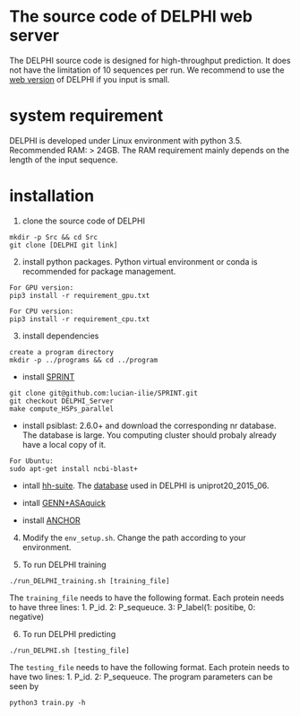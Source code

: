 # The source code of DELPHI web server
The DELPHI source code is designed for high-throughput prediction. It does not have the limitation of 10 sequences per run. We recommend to use the [web version](https://www.csd.uwo.ca/~yli922/index.php) of DELPHI if you input is small.
# system requirement
DELPHI is developed under Linux environment with python 3.5.
Recommended RAM: > 24GB. The RAM requirement mainly depends on the length of the input sequence. 

# installation
1. clone the source code of DELPHI
```
mkdir -p Src && cd Src
git clone [DELPHI git link]
```
2. install python packages. Python virtual environment or conda is recommended for package management.

``` 
For GPU version:
pip3 install -r requirement_gpu.txt
```

```
For CPU version: 
pip3 install -r requirement_cpu.txt
```

3. install dependencies

```
create a program directory
mkdir -p ../programs && cd ../program
```

 - install [SPRINT](https://github.com/lucian-ilie/SPRINT)
 ```
 git clone git@github.com:lucian-ilie/SPRINT.git
 git checkout DELPHI_Server
 make compute_HSPs_parallel
 ```
 
 - install psiblast: 2.6.0+ and download the corresponding nr database. The database is large. You computing cluster should probaly already have a local copy of it.
 ```
 For Ubuntu:
 sudo apt-get install ncbi-blast+
```
 
 - intall [hh-suite](https://github.com/soedinglab/hh-suite). The [database](http://wwwuser.gwdg.de/~compbiol/data/hhsuite/databases/hhsuite_dbs/old-releases/) used in DELPHI is uniprot20_2015_06.
 
 - intall [GENN+ASAquick](http://mamiris.com/software.html)
 
 - install [ANCHOR](http://anchor.elte.hu/Downloads.php)
 
4. Modify the `env_setup.sh`. Change the path according to your environment.

5. To run DELPHI training
```
./run_DELPHI_training.sh [training_file]
```
The `training_file` needs to have the following format. Each protein needs to have three lines: 1. P_id. 2: P_sequeuce. 3: P_label(1: positibe, 0: negative)

6. To run DELPHI predicting
```
./run_DELPHI.sh [testing_file]
```
The `testing_file` needs to have the following format. Each protein needs to have two lines: 1. P_id. 2: P_sequeuce.
The program parameters can be seen by 
```
python3 train.py -h
```
